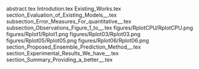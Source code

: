 abstract.tex
Introdution.tex
Existing_Works.tex
section_Evaluation_of_Existing_Models__.tex
subsection_Error_Measures_For_quantitative__.tex
subsection_Observations_Figure_1_to__.tex
figures/RplotCPU/RplotCPU.png
figures/Rplot1/Rplot1.png
figures/Rplot03/Rplot03.png
figures/Rplot05/Rplot05.png
figures/Rplot06/Rplot06.png
section_Proposed_Ensemble_Prediction_Method__.tex
section_Experimental_Results_We_have__.tex
section_Summary_Providing_a_better__.tex
